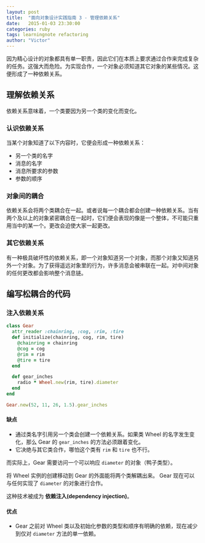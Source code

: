 ```yaml
---
layout: post
title:  "面向对象设计实践指南 3 - 管理依赖关系"
date:   2015-01-03 23:30:00
categories: ruby
tags: learningnote refactoring
author: "Victor"
---
```


因为精心设计的对象都具有单一职责，因此它们在本质上要求通过合作来完成复杂的任务。这强大而危险。为实现合作，一个对象必须知道其它对象的某些情况。这便形成了一种依赖关系。

## 理解依赖关系

依赖关系意味着，一个类要因为另一个类的变化而变化。

### 认识依赖关系

当某个对象知道了以下内容时，它便会形成一种依赖关系：

* 另一个类的名字
* 消息的名字
* 消息所要求的参数
* 参数的顺序

### 对象间的耦合

依赖关系会将两个类耦合在一起。或者说每一个耦合都会创建一种依赖关系。当有两个及以上的对象紧密耦合在一起时，它们便会表现的像是一个整体，不可能只重用当中的某一个。更改会迫使大家一起更改。

### 其它依赖关系

有一种极具破坏性的依赖关系，即一个对象知道另一个对象，而那个对象又知道另外一个对象。为了获得遥远对象里的行为，许多消息会被串联在一起。对中间对象的任何更改都会影响整个消息链。

## 编写松耦合的代码

### 注入依赖关系

```ruby
class Gear
  attr_reader :chainring, :cog, :rim, :tire
  def initialize(chainring, cog, rim, tire)
    @chainring = chainring
    @cog = cog
    @rim = rim
    @tire = tire
  end

  def gear_inches
    radio * Wheel.new(rim, tire).diameter
  end
end

Gear.new(52, 11, 26, 1.5).gear_inches
```

#### 缺点

* 通过类名字引用另一个类会创建一个依赖关系。如果类 Wheel 的名字发生变化，那么 Gear 的 ```gear_inches``` 的方法必须跟着变化。
* 它决绝与其它类合作，哪怕这个类有 ```rim``` 和 ```tire``` 也不行。

而实际上，Gear 需要访问一个可以响应 ```diameter``` 的对象（鸭子类型）。

将 Wheel 实例的创建移动到 Gear 的外面能将两个类解耦出来。 Gear 现在可以与任何实现了 ```diameter``` 的对象进行合作。

这种技术被成为 **依赖注入(dependency injection)**。

#### 优点

* Gear 之前对 Wheel 类以及初始化参数的类型和顺序有明确的依赖，现在减少到仅对 ```diameter``` 方法的单一依赖。
